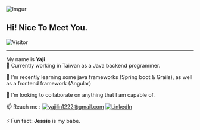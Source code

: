 ![Imgur](https://i.imgur.com/uGQrpev.png)
<h2>Hi! Nice To Meet You.</h2>

![Visitor](https://visitor-badge.laobi.icu/badge?page_id=yaji1122.yaji1122)

<hr style="height:1px;">

My name is **Yaji** 
<br>
 🔭 Currently working in Taiwan as a Java backend programmer.

  🌱 I’m recently learning some java frameworks (Spring boot & 
  Grails), as well as a frontend framework (Angular)

 👯 I’m looking to collaborate on anything that I am capable of.

 📫  Reach me : 
 <a href="mailto:yajilin1222@gmail.com">![yajilin1222@gmail.com](https://img.shields.io/badge/Gmail-D14836?style=for-the-badge&logo=gmail&logoColor=white)</a> <a href="https://www.linkedin.com/in/yaji-lin-7550a7205">![LinkedIn](https://img.shields.io/badge/LinkedIn-0077B5?style=for-the-badge&logo=linkedin&logoColor=white)</a>

 ⚡ Fun fact: **Jessie** is my babe.
